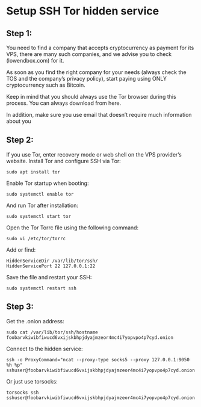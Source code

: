 # Setup SSH Tor hidden service

## Step 1:

You need to find a company that accepts cryptocurrency as payment for its VPS,
there are many such companies, and we advise you to check (lowendbox.com) for it.

As soon as you find the right company for your needs (always check the TOS and the company’s privacy policy),
start paying using ONLY cryptocurrency such as Bitcoin.

Keep in mind that you should always use the Tor browser during this process. You can always download from here.

In addition, make sure you use email that doesn’t require much information about you

## Step 2:

If you use Tor, enter recovery mode or web shell on the VPS provider’s website.
Install Tor and configure SSH via Tor:

```shell
sudo apt install tor
```

Enable Tor startup when booting:

```shell
sudo systemctl enable tor
```

And run Tor after installation:

```shell
sudo systemctl start tor
```

Open the Tor Torrc file using the following command:

```shell
sudo vi /etc/tor/torrc
```

Add or find:

```
HiddenServiceDir /var/lib/tor/ssh/
HiddenServicePort 22 127.0.0.1:22
```

Save the file and restart your SSH:

```shell
sudo systemctl restart ssh
```

## Step 3:

Get the .onion address:

```shell
sudo cat /var/lib/tor/ssh/hostname
foobarvkiwibfiwucd6vxijskbhpjdyajmzeor4mc4i7yopvpo4p7cyd.onion
```

Connect to the hidden service:

```shell
ssh -o ProxyCommand="ncat --proxy-type socks5 --proxy 127.0.0.1:9050 %h %p" sshuser@foobarvkiwibfiwucd6vxijskbhpjdyajmzeor4mc4i7yopvpo4p7cyd.onion
```

Or just use torsocks:

```shell
torsocks ssh sshuser@foobarvkiwibfiwucd6vxijskbhpjdyajmzeor4mc4i7yopvpo4p7cyd.onion
```
